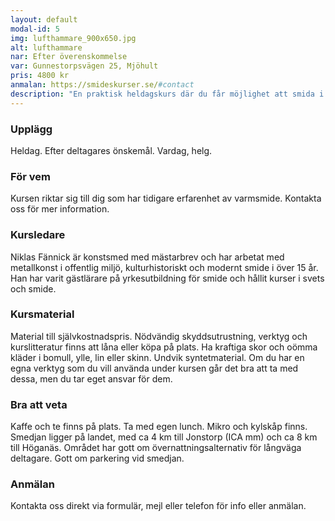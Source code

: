```yaml
---
layout: default
modal-id: 5
img: lufthammare_900x650.jpg
alt: lufthammare
nar: Efter överenskommelse
var: Gunnestorpsvägen 25, Mjöhult
pris: 4800 kr
anmalan: https://smideskurser.se/#contact
description: "En praktisk heldagskurs där du får möjlighet att smida i en klassisk fyrtiokilos lufthammare. Vi provar på lackning/doning av hål, räckning, smide med sänke och sätthammare. Kom gärna med önskemål om vad du vill smida på förhand, så kan vi förbereda bättre."
---
```


### Upplägg

Heldag. Efter deltagares önskemål. Vardag, helg. 

### För vem

Kursen riktar sig till dig som har tidigare erfarenhet av varmsmide. Kontakta oss för mer information.

### Kursledare

Niklas Fännick är konstsmed med mästarbrev och har arbetat med metallkonst i offentlig miljö, kulturhistoriskt och modernt smide i över 15 år. Han har varit gästlärare på yrkesutbildning för smide och hållit kurser i svets och smide.

### Kursmaterial

Material till självkostnadspris. Nödvändig skyddsutrustning, verktyg och kurslitteratur finns att låna eller köpa på plats. Ha kraftiga skor och oömma kläder i bomull, ylle, lin eller skinn. Undvik syntetmaterial.
Om du har en egna verktyg som du vill använda under kursen går det bra att ta med dessa, men du tar eget ansvar för dem.

### Bra att veta

Kaffe och te finns på plats. Ta med egen lunch. Mikro och kylskåp finns. Smedjan ligger på landet, med ca 4 km till Jonstorp (ICA mm) och ca 8 km till Höganäs. Området har gott om övernattningsalternativ för långväga deltagare. Gott om parkering vid smedjan.

### Anmälan

Kontakta oss direkt via formulär, mejl eller telefon för info eller anmälan.
